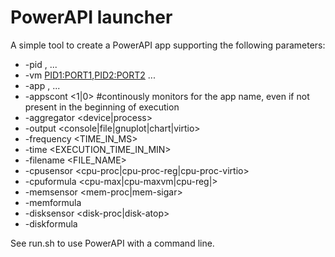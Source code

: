 # PowerAPI launcher

A simple tool to create a PowerAPI app supporting the following parameters:
 * -pid <PID1>,<PID2> ...
 * -vm <PID1:PORT1>,<PID2:PORT2> ...
 * -app <APP1>,<APP2> ...
 * -appscont <1|0> #continously monitors for the app name, even if not present in the beginning of execution
 * -aggregator <device|process>
 * -output <console|file|gnuplot|chart|virtio>
 * -frequency <TIME_IN_MS>
 * -time <EXECUTION_TIME_IN_MIN>
 * -filename <FILE_NAME>
 * -cpusensor <cpu-proc|cpu-proc-reg|cpu-proc-virtio>
 * -cpuformula <cpu-max|cpu-maxvm|cpu-reg|>
 * -memsensor <mem-proc|mem-sigar>
 * -memformula <mem-single>
 * -disksensor <disk-proc|disk-atop>
 * -diskformula <disk-single>

 See run.sh to use PowerAPI with a command line.